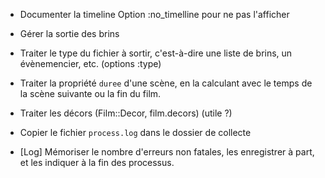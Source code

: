 * Documenter la timeline
  Option :no_timelline pour ne pas l'afficher
  
* Gérer la sortie des brins

* Traiter le type du fichier à sortir, c'est-à-dire une liste de brins, un évènemencier, etc. (options :type)

* Traiter la propriété `duree` d'une scène, en la calculant avec le temps de la scène suivante ou la fin du film.

* Traiter les décors (Film::Decor, film.decors) (utile ?)

* Copier le fichier `process.log` dans le dossier de collecte

* [Log] Mémoriser le nombre d'erreurs non fatales, les enregistrer à part, et les indiquer à la fin des processus.
